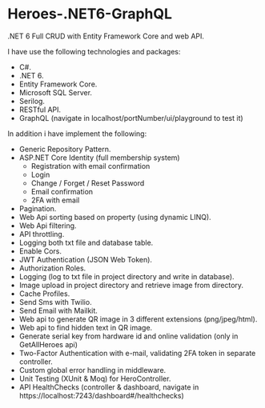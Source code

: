 # Heroes-.NET6-GraphQL
.NET 6 Full CRUD with Entity Framework Core and web API.

I have use the following technologies and packages:
- C#.
- .NET 6.
- Entity Framework Core.
- Microsoft SQL Server.
- Serilog.
- RESTful API.
- GraphQL (navigate in localhost/portNumber/ui/playground to test it)

In addition i have implement the following:
- Generic Repository Pattern.
- ASP.NET Core Identity (full membership system)
    - Registration with email confirmation
    - Login
    - Change / Forget / Reset Password
    - Email confirmation
    - 2FA with email
- Pagination.
- Web Api sorting based on property (using dynamic LINQ).
- Web Api filtering.
- API throttling.
- Logging both txt file and database table.
- Enable Cors.
- JWT Authentication (JSON Web Token).
- Authorization Roles.
- Logging (log to txt file in project directory and write in database).
- Image upload in project directory and retrieve image from directory.
- Cache Profiles.
- Send Sms with Twilio.
- Send Email with Mailkit.
- Web api to generate QR image in 3 different extensions (png/jpeg/html).
- Web api to find hidden text in QR image.
- Generate serial key from hardware id and online validation (only in GetAllHeroes api)
- Two-Factor Authentication with e-mail, validating 2FA token in separate controller.
- Custom global error handling in middleware.
- Unit Testing (XUnit & Moq) for HeroController.
- API HealthChecks (controller & dashboard, navigate in https://localhost:7243/dashboard#/healthchecks)
